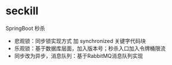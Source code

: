 # seckill
SpringBoot 秒杀

- 悲观锁：同步锁实现方式 加 synchronized 关键字代码块
- 乐观锁：基于数据库层面，加入版本号；秒杀入口加入令牌桶限流
- 同步改为异步，消息队列：基于RabbitMQ消息队列实现
